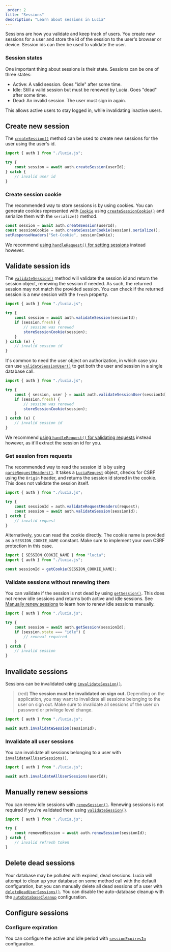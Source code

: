 ```yaml
---
_order: 2
title: "Sessions"
description: "Learn about sessions in Lucia"
---
```


Sessions are how you validate and keep track of users. You create new sessions for a user and store the id of the session to the user's browser or device. Session ids can then be used to validate the user.

### Session states

One important thing about sessions is their state. Sessions can be one of three states:

- Active: A valid session. Goes "idle" after some time.
- Idle: Still a valid session but must be renewed by Lucia. Goes "dead" after some time.
- Dead: An invalid session. The user must sign in again.

This allows active users to stay logged in, while invalidating inactive users.

## Create new session

The [`createSession()`](/reference/lucia-auth/auth#createsession) method can be used to create new sessions for the user using the user's id.

```ts
import { auth } from "./lucia.js";

try {
	const session = await auth.createSession(userId);
} catch {
	// invalid user id
}
```

### Create session cookie

The recommended way to store sessions is by using cookies. You can generate cookies represented with [`Cookie`](/reference/lucia-auth/types#cookie) using [`createSessionCookie()`](/reference/lucia-auth/auth#createsessioncookie) and serialize them with the `serialize()` method.

```ts
const session = await auth.createSession(userId);
const sessionCookie = auth.createSessionCookie(session).serialize();
setResponseHeaders("Set-Cookie", sessionCookie);
```

We recommend [using `handleRequest()` for setting sessions](/basics/handle-requests#set-session-cookie) instead however.

## Validate session ids

The [`validateSession()`](/reference/lucia-auth/auth#validatesession) method will validate the session id and return the session object, renewing the session if needed. As such, the returned session may not match the provided session. You can check if the returned session is a new session with the `fresh` property.

```ts
import { auth } from "./lucia.js";

try {
	const session = await auth.validateSession(sessionId);
	if (session.fresh) {
		// session was renewed
		storeSessionCookie(session);
	}
} catch (e) {
	// invalid session id
}
```

It's common to need the user object on authorization, in which case you can use [`validateSessionUser()`](/reference/lucia-auth/auth#validatesessionuser) to get both the user and session in a single database call.

```ts
import { auth } from "./lucia.js";

try {
	const { session, user } = await auth.validateSessionUser(sessionId);
	if (session.fresh) {
		// session was renewed
		storeSessionCookie(session);
	}
} catch (e) {
	// invalid session id
}
```

We recommend [using `handleRequest()` for validating requests](/basics/handle-requests#validate-requests) instead however, as it'll extract the session id for you.

### Get session from requests

The recommended way to read the session id is by using [`parseRequestHeaders()`](/reference/lucia-auth/auth#parserequestheaders). It takes a [`LuciaRequest`](http://localhost:3000/reference/lucia-auth/types#luciarequest) object, checks for CSRF using the `Origin` header, and returns the session id stored in the cookie. This does not validate the session itself.

```ts
import { auth } from "./lucia.js";

try {
	const sessionId = auth.validateRequestHeaders(request);
	const session = await auth.validateSession(sessionId);
} catch {
	// invalid request
}
```

Alternatively, you can read the cookie directly. The cookie name is provided as a `SESSION_COOKIE_NAME` constant. Make sure to implement your own CSRF protection in this case.

```ts
import { SESSION_COOKIE_NAME } from "lucia";
import { auth } from "./lucia.js";

const sessionId = getCookie(SESSION_COOKIE_NAME);
```

### Validate sessions without renewing them

You can validate if the session is not dead by using [`getSession()`](/reference/lucia-auth/auth#getsession). This does not renew idle sessions and returns both active and idle sessions. See [Manually renew sessions](/basics/sessions#manually-renew-sessions) to learn how to renew idle sessions manually.

```ts
import { auth } from "./lucia.js";

try {
	const session = await auth.getSession(sessionId);
	if (session.state === "idle") {
		// renewal required
	}
} catch {
	// invalid session
}
```

## Invalidate sessions

Sessions can be invalidated using [`invalidateSession()`](/reference/lucia-auth/auth#invalidatesession).

> (red) **The session must be invalidated on sign out.** Depending on the application, you may want to invalidate all sessions belonging to the user on sign out. Make sure to invalidate all sessions of the user on password or privilege level change.

```ts
import { auth } from "./lucia.js";

await auth.invalidateSession(sessionId);
```

### Invalidate all user sessions

You can invalidate all sessions belonging to a user with [`invalidateAllUserSessions()`](/reference/lucia-auth/auth#invalidateallusersessions).

```ts
import { auth } from "./lucia.js";

await auth.invalidateAllUserSessions(userId);
```

## Manually renew sessions

You can renew idle sessions with [`renewSession()`](/reference/lucia-auth/auth#renewsession). Renewing sessions is not required if you're validated them using [`validateSession()`](/reference/lucia-auth/auth#validatesession).

```ts
import { auth } from "./lucia.js";

try {
	const renewedSession = await auth.renewSession(sessionId);
} catch {
	// invalid refresh token
}
```

## Delete dead sessions

Your database may be polluted with expired, dead sessions. Lucia will attempt to clean up your database on some method call with the default configuration, but you can manually delete all dead sessions of a user with [`deleteDeadUserSessions()`](/reference/lucia-auth/auth#deletedeadusersessions). You can disable the auto-database cleanup with the [`autoDatabaseCleanup`](/basics/configuration#autodatabasecleanup) configuration.

## Configure sessions

### Configure expiration

You can configure the active and idle period with [`sessionExpiresIn`](/basics/configuration#sessionexpiresin) configuration.
